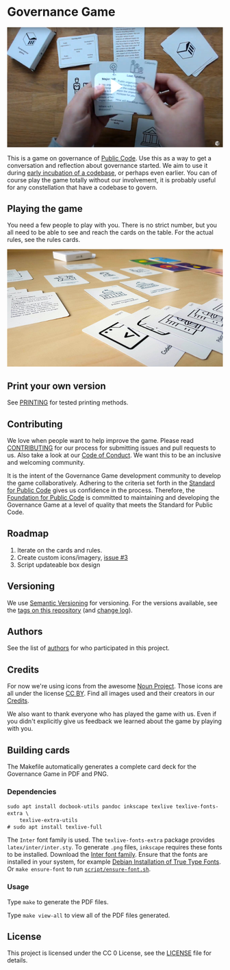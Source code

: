# Governance Game

[![Introduction video to the game](images/video-preview.jpg)](https://www.youtube.com/watch?v=Dt0WFla4eeM)

This is a game on governance of [Public Code](https://about.publiccode.net/glossary/public-code-definition.html).
Use this as a way to get a conversation and reflection about governance started.
We aim to use it during [early incubation of a codebase](https://about.publiccode.net/activities/codebase-stewardship/product-assets-for-early-incubation.html), or perhaps even earlier.
You can of course play the game totally without our involvement, it is probably useful for any constellation that have a codebase to govern.

## Playing the game

You need a few people to play with you.
There is no strict number, but you all need to be able to see and reach the cards on the table.
For the actual rules, see the rules cards.

![A picture of the cards in the game on a table](images/cards-640px.jpg)

## Print your own version

See [PRINTING](PRINTING.md) for tested printing methods.

## Contributing

We love when people want to help improve the game.
Please read [CONTRIBUTING](CONTRIBUTING.md) for our process for submitting issues and pull requests to us.
Also take a look at our [Code of Conduct](CODE_OF_CONDUCT.md).
We want this to be an inclusive and welcoming community.

It is the intent of the Governance Game development community to develop the game collaboratively.
Adhering to the criteria set forth in the [Standard for Public Code](https://standard.publiccode.net/) gives us confidence in the process.
Therefore, the [Foundation for Public Code](https://publiccode.net/) is committed to maintaining and developing the Governance Game at a level of quality that meets the Standard for Public Code.

## Roadmap

1. Iterate on the cards and rules.
2. Create custom icons/imagery, [issue #3](https://github.com/publiccodenet/governance-game/issues/3)
3. Script updateable box design

## Versioning

We use [Semantic Versioning](http://semver.org/) for versioning.
For the versions available, see the [tags on this repository](https://github.com/publiccodenet/governance-game/tags) (and [change log](CHANGELOG.md)).

## Authors

See the list of [authors](AUTHORS.md) for who participated in this project.

## Credits

For now we're using icons from the awesome [Noun Project](https://thenounproject.com).
Those icons are all under the license [CC BY](https://creativecommons.org/licenses/by/3.0/us/legalcode).
Find all images used and their creators in our [Credits](CREDITS.md).

We also want to thank everyone who has played the game with us.
Even if you didn't explicitly give us feedback we learned about the game by playing with you.

## Building cards

The Makefile automatically generates a complete card deck for the Governance Game in PDF and PNG.

### Dependencies

```
sudo apt install docbook-utils pandoc inkscape texlive texlive-fonts-extra \
	texlive-extra-utils
# sudo apt install texlive-full
```

The `Inter` font family is used.
The `texlive-fonts-extra` package provides `latex/inter/inter.sty`.
To generate `.png` files, `inkscape` requires these fonts to be installed.
Download the [Inter font family](https://fonts.google.com/specimen/Inter).
Ensure that the fonts are installed in your system, for example
[Debian Installation of True Type Fonts](https://wiki.debian.org/TrueType#Installation_of_True_Type_Fonts).
Or `make ensure-font` to run [`script/ensure-font.sh`](script/ensure-font.sh).

### Usage

Type `make` to generate the PDF files.

Type `make view-all` to view all of the PDF files generated.

## License

This project is licensed under the CC 0 License, see the [LICENSE](LICENSE) file for details.
